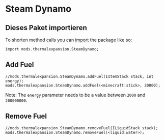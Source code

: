 # Steam Dynamo

## Dieses Paket importieren
To shorten method calls you can [import](/AdvancedFunctions/Import/) the package like so:
```zenscript
import mods.thermalexpansion.SteamDynamo;
```


## Add Fuel

```zenscript
//mods.thermalexpansion.SteamDynamo.addFuel(IItemStack stack, int energy);
mods.thermalexpansion.SteamDynamo.addFuel(<minecraft:stick>, 20000);
```

Note: The `energy` parameter needs to be a value between `2000` and `200000000`.

## Remove Fuel

```zenscript
//mods.thermalexpansion.SteamDynamo.removeFuel(ILiquidStack stack);
mods.thermalexpansion.SteamDynamo.removeFuel(<liquid:water>);
```
